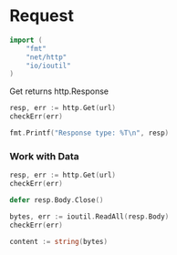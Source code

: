 # Request

```go
import (
	"fmt"
	"net/http"
    "io/ioutil"
)
```

Get returns http.Response

```go
resp, err := http.Get(url)
checkErr(err)

fmt.Printf("Response type: %T\n", resp) 
```

### Work with Data

```go
resp, err := http.Get(url)
checkErr(err)

defer resp.Body.Close()

bytes, err := ioutil.ReadAll(resp.Body)
checkErr(err)

content := string(bytes) 
```


